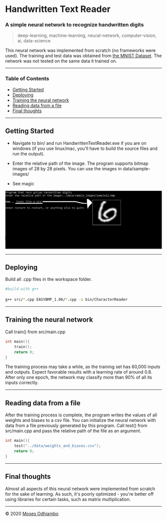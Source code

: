 # Handwritten Text Reader

### A simple neural network to recognize handwritten digits

> deep-learning, machine-learning, neural-network, computer-vision, ai, data-science

This neural network was implemented from scratch (no frameworks were used). The training and test data was obtained from [the MNIST Dataset](http://yann.lecun.com/exdb/mnist/). The network was not tested on the same data it trained on.

---
### Table of Contents

- [Getting Started](#getting-started)
- [Deploying](#deploying)
- [Training the neural network](#training-the-neural-network)
- [Reading data from a file](#reading-data-from-a-file)
- [Final thoughts](#final-thoughts)

---

<a name="getting-started"></a>
## Getting Started

- Navigate to bin/ and run HandwrittenTextReader.exe if you are on windows (if you use linux/mac, you'll have to build the source files and run the output).

- Enter the relative path of the image. The program supports bitmap images of 28 by 28 pixels. You can use the images in data/sample-images/

- See magic

![Screenshot](./screenshots/screenshot.jpg?raw=true "Screenshot")

---

<a name="deploying"></a>
## Deploying

Build all .cpp files in the workspace folder. 
```bash
#build with g++

g++ src/*.cpp EASYBMP_1.06/*.cpp -o bin/CharacterReader
```

---

<a name="training-the-neural-network"></a>
## Training the neural network

Call train() from src/main.cpp
```C++
int main(){
    train();
    return 0;
}
```
The training process may take a while, as the training set has 60,000 inputs and outputs. Expect favorable results with a learning rate of around 0.8. After only one epoch, the network may classify more than 90% of all its inputs correctly. 

---

<a name="reading-data-from-file"></a>
## Reading data from a file

After the training process is complete, the program writes the values of all weights and biases to a csv file. You can initialize the neural network with data from a file previously generated by this program. Call test() from src/main.cpp and pass the relative path of the file as an argument.

```C++
int main(){
    test("../data/weights_and_biases.csv");
    return 0;
}
```

---

<a name="final-thoughts"></a>
## Final thoughts

Almost all aspects of this neural network were implemented from scratch for the sake of learning. As such, it's poorly optimized - you're better off using libraries for certain tasks, such as matrix multiplication.

---

© 2020 [Moses Odhiambo](https://github.com/badass-techie)
